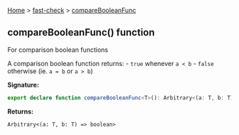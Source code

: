 [Home](/) &gt; [fast-check](../fast-check.md) &gt; [compareBooleanFunc](compareBooleanFunc_1.md)

## compareBooleanFunc() function

For comparison boolean functions

A comparison boolean function returns: - `true` whenever `a < b` - `false` otherwise (ie. `a = b` or `a > b`<!-- -->)

<b>Signature:</b>

```typescript
export declare function compareBooleanFunc<T>(): Arbitrary<(a: T, b: T) => boolean>;
```
<b>Returns:</b>

`Arbitrary<(a: T, b: T) => boolean>`

